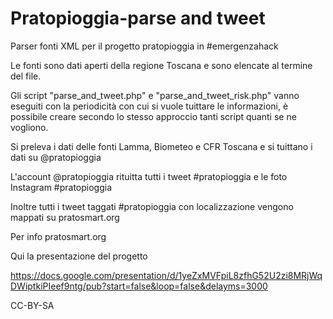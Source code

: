Pratopioggia-parse and tweet
=======================

Parser fonti XML per il progetto pratopioggia in #emergenzahack

Le fonti sono dati aperti della regione Toscana e sono elencate al termine del file.

Gli script "parse_and_tweet.php" e "parse_and_tweet_risk.php" vanno eseguiti con la periodicità con cui si vuole tuittare le informazioni, è possibile creare secondo lo stesso approccio tanti script quanti se ne vogliono.

Si preleva i dati delle fonti Lamma, Biometeo e CFR Toscana e si tuittano i dati su @pratopioggia

L'account @pratopioggia rituitta tutti i tweet #pratopioggia e le foto Instagram #pratopioggia

Inoltre tutti i tweet taggati #pratopioggia con localizzazione vengono mappati su pratosmart.org

Per info pratosmart.org

Qui la presentazione del progetto

https://docs.google.com/presentation/d/1yeZxMVFpiL8zfhG52U2zi8MRjWqDWiptkiPIeef9ntg/pub?start=false&loop=false&delayms=3000

CC-BY-SA
